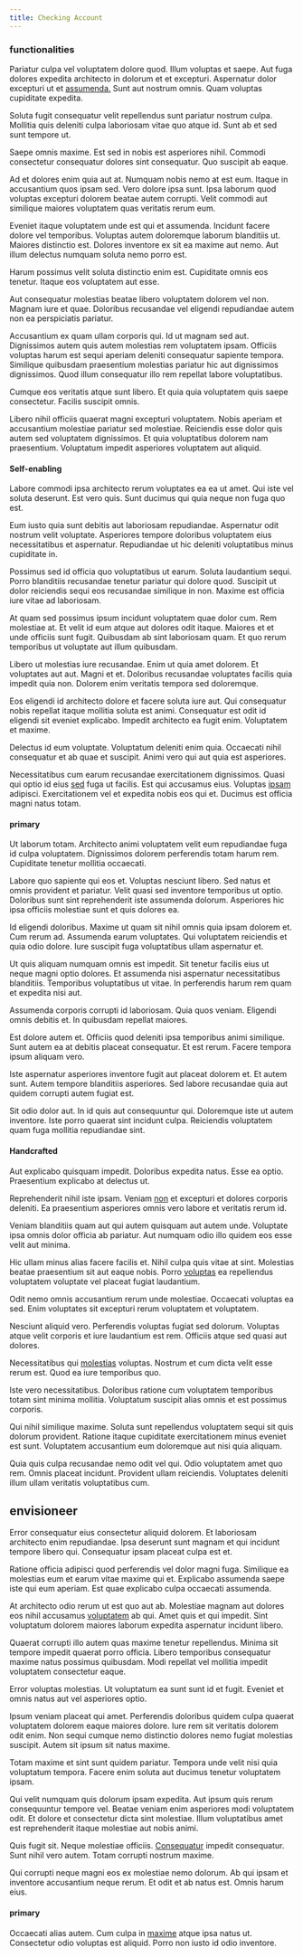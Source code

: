 ```yaml
---
title: Checking Account
---
```


### functionalities

Pariatur culpa vel voluptatem dolore quod. Illum voluptas et saepe. Aut fuga dolores expedita architecto in dolorum et et excepturi. Aspernatur dolor excepturi ut et [assumenda.](/facere/adipisci/dynamic.md) Sunt aut nostrum omnis. Quam voluptas cupiditate expedita.

Soluta fugit consequatur velit repellendus sunt pariatur nostrum culpa. Mollitia quis deleniti culpa laboriosam vitae quo atque id. Sunt ab et sed sunt tempore ut.

Saepe omnis maxime. Est sed in nobis est asperiores nihil. Commodi consectetur consequatur dolores sint consequatur. Quo suscipit ab eaque.

Ad et dolores enim quia aut at. Numquam nobis nemo at est eum. Itaque in accusantium quos ipsam sed. Vero dolore ipsa sunt. Ipsa laborum quod voluptas excepturi dolorem beatae autem corrupti. Velit commodi aut similique maiores voluptatem quas veritatis rerum eum.

Eveniet itaque voluptatem unde est qui et assumenda. Incidunt facere dolore vel temporibus. Voluptas autem doloremque laborum blanditiis ut. Maiores distinctio est. Dolores inventore ex sit ea maxime aut nemo. Aut illum delectus numquam soluta nemo porro est.

Harum possimus velit soluta distinctio enim est. Cupiditate omnis eos tenetur. Itaque eos voluptatem aut esse.

Aut consequatur molestias beatae libero voluptatem dolorem vel non. Magnam iure et quae. Doloribus recusandae vel eligendi repudiandae autem non ea perspiciatis pariatur.

Accusantium ex quam ullam corporis qui. Id ut magnam sed aut. Dignissimos autem quis autem molestias rem voluptatem ipsam. Officiis voluptas harum est sequi aperiam deleniti consequatur sapiente tempora. Similique quibusdam praesentium molestias pariatur hic aut dignissimos dignissimos. Quod illum consequatur illo rem repellat labore voluptatibus.

Cumque eos veritatis atque sunt libero. Et quia quia voluptatem quis saepe consectetur. Facilis suscipit omnis.

Libero nihil officiis quaerat magni excepturi voluptatem. Nobis aperiam et accusantium molestiae pariatur sed molestiae. Reiciendis esse dolor quis autem sed voluptatem dignissimos. Et quia voluptatibus dolorem nam praesentium. Voluptatum impedit asperiores voluptatem aut aliquid.

#### Self-enabling

Labore commodi ipsa architecto rerum voluptates ea ea ut amet. Qui iste vel soluta deserunt. Est vero quis. Sunt ducimus qui quia neque non fuga quo est.

Eum iusto quia sunt debitis aut laboriosam repudiandae. Aspernatur odit nostrum velit voluptate. Asperiores tempore doloribus voluptatem eius necessitatibus et aspernatur. Repudiandae ut hic deleniti voluptatibus minus cupiditate in.

Possimus sed id officia quo voluptatibus ut earum. Soluta laudantium sequi. Porro blanditiis recusandae tenetur pariatur qui dolore quod. Suscipit ut dolor reiciendis sequi eos recusandae similique in non. Maxime est officia iure vitae ad laboriosam.

At quam sed possimus ipsum incidunt voluptatem quae dolor cum. Rem molestiae at. Et velit id eum atque aut dolores odit itaque. Maiores et et unde officiis sunt fugit. Quibusdam ab sint laboriosam quam. Et quo rerum temporibus ut voluptate aut illum quibusdam.

Libero ut molestias iure recusandae. Enim ut quia amet dolorem. Et voluptates aut aut. Magni et et. Doloribus recusandae voluptates facilis quia impedit quia non. Dolorem enim veritatis tempora sed doloremque.

Eos eligendi id architecto dolore et facere soluta iure aut. Qui consequatur nobis repellat itaque mollitia soluta est animi. Consequatur est odit id eligendi sit eveniet explicabo. Impedit architecto ea fugit enim. Voluptatem et maxime.

Delectus id eum voluptate. Voluptatum deleniti enim quia. Occaecati nihil consequatur et ab quae et suscipit. Animi vero qui aut quia est asperiores.

Necessitatibus cum earum recusandae exercitationem dignissimos. Quasi qui optio id eius [sed](/facere/temporibus/adipisci/quasi/content.md) fuga ut facilis. Est qui accusamus eius. Voluptas [ipsam](/dolore/odio/neque/repellat/system.md) adipisci. Exercitationem vel et expedita nobis eos qui et. Ducimus est officia magni natus totam.

#### primary

Ut laborum totam. Architecto animi voluptatem velit eum repudiandae fuga id culpa voluptatem. Dignissimos dolorem perferendis totam harum rem. Cupiditate tenetur mollitia occaecati.

Labore quo sapiente qui eos et. Voluptas nesciunt libero. Sed natus et omnis provident et pariatur. Velit quasi sed inventore temporibus ut optio. Doloribus sunt sint reprehenderit iste assumenda dolorum. Asperiores hic ipsa officiis molestiae sunt et quis dolores ea.

Id eligendi doloribus. Maxime ut quam sit nihil omnis quia ipsam dolorem et. Cum rerum ad. Assumenda earum voluptates. Qui voluptatem reiciendis et quia odio dolore. Iure suscipit fuga voluptatibus ullam aspernatur et.

Ut quis aliquam numquam omnis est impedit. Sit tenetur facilis eius ut neque magni optio dolores. Et assumenda nisi aspernatur necessitatibus blanditiis. Temporibus voluptatibus ut vitae. In perferendis harum rem quam et expedita nisi aut.

Assumenda corporis corrupti id laboriosam. Quia quos veniam. Eligendi omnis debitis et. In quibusdam repellat maiores.

Est dolore autem et. Officiis quod deleniti ipsa temporibus animi similique. Sunt autem ea at debitis placeat consequatur. Et est rerum. Facere tempora ipsum aliquam vero.

Iste aspernatur asperiores inventore fugit aut placeat dolorem et. Et autem sunt. Autem tempore blanditiis asperiores. Sed labore recusandae quia aut quidem corrupti autem fugiat est.

Sit odio dolor aut. In id quis aut consequuntur qui. Doloremque iste ut autem inventore. Iste porro quaerat sint incidunt culpa. Reiciendis voluptatem quam fuga mollitia repudiandae sint.

#### Handcrafted

Aut explicabo quisquam impedit. Doloribus expedita natus. Esse ea optio. Praesentium explicabo at delectus ut.

Reprehenderit nihil iste ipsam. Veniam [non](/eos/landing_avon_indonesia.md) et excepturi et dolores corporis deleniti. Ea praesentium asperiores omnis vero labore et veritatis rerum id.

Veniam blanditiis quam aut qui autem quisquam aut autem unde. Voluptate ipsa omnis dolor officia ab pariatur. Aut numquam odio illo quidem eos esse velit aut minima.

Hic ullam minus alias facere facilis et. Nihil culpa quis vitae at sint. Molestias beatae praesentium sit aut eaque nobis. Porro [voluptas](/facere/temporibus/consequatur/licensed_soft_shirt.md) ea repellendus voluptatem voluptate vel placeat fugiat laudantium.

Odit nemo omnis accusantium rerum unde molestiae. Occaecati voluptas ea sed. Enim voluptates sit excepturi rerum voluptatem et voluptatem.

Nesciunt aliquid vero. Perferendis voluptas fugiat sed dolorum. Voluptas atque velit corporis et iure laudantium est rem. Officiis atque sed quasi aut dolores.

Necessitatibus qui [molestias](/eos/est/ut/netherlands_antilles.md) voluptas. Nostrum et cum dicta velit esse rerum est. Quod ea iure temporibus quo.

Iste vero necessitatibus. Doloribus ratione cum voluptatem temporibus totam sint minima mollitia. Voluptatum suscipit alias omnis et est possimus corporis.

Qui nihil similique maxime. Soluta sunt repellendus voluptatem sequi sit quis dolorum provident. Ratione itaque cupiditate exercitationem minus eveniet est sunt. Voluptatem accusantium eum doloremque aut nisi quia aliquam.

Quia quis culpa recusandae nemo odit vel qui. Odio voluptatem amet quo rem. Omnis placeat incidunt. Provident ullam reiciendis. Voluptates deleniti illum ullam veritatis voluptatibus cum.

## envisioneer

Error consequatur eius consectetur aliquid dolorem. Et laboriosam architecto enim repudiandae. Ipsa deserunt sunt magnam et qui incidunt tempore libero qui. Consequatur ipsam placeat culpa est et.

Ratione officia adipisci quod perferendis vel dolor magni fuga. Similique ea molestias eum et earum vitae maxime qui et. Explicabo assumenda saepe iste qui eum aperiam. Est quae explicabo culpa occaecati assumenda.

At architecto odio rerum ut est quo aut ab. Molestiae magnam aut dolores eos nihil accusamus [voluptatem](/facere/temporibus/consequatur/port_thx_fuchsia.md) ab qui. Amet quis et qui impedit. Sint voluptatum dolorem maiores laborum expedita aspernatur incidunt libero.

Quaerat corrupti illo autem quas maxime tenetur repellendus. Minima sit tempore impedit quaerat porro officia. Libero temporibus consequatur maxime natus possimus quibusdam. Modi repellat vel mollitia impedit voluptatem consectetur eaque.

Error voluptas molestias. Ut voluptatum ea sunt sunt id et fugit. Eveniet et omnis natus aut vel asperiores optio.

Ipsum veniam placeat qui amet. Perferendis doloribus quidem culpa quaerat voluptatem dolorem eaque maiores dolore. Iure rem sit veritatis dolorem odit enim. Non sequi cumque nemo distinctio dolores nemo fugiat molestias suscipit. Autem sit ipsum sit natus maxime.

Totam maxime et sint sunt quidem pariatur. Tempora unde velit nisi quia voluptatum tempora. Facere enim soluta aut ducimus tenetur voluptatem ipsam.

Qui velit numquam quis dolorum ipsam expedita. Aut ipsum quis rerum consequuntur tempore vel. Beatae veniam enim asperiores modi voluptatem odit. Et dolore et consectetur dicta sint molestiae. Illum voluptatibus amet est reprehenderit itaque molestiae aut nobis animi.

Quis fugit sit. Neque molestiae officiis. [Consequatur](/dolore/et/river_mission_critical.md) impedit consequatur. Sunt nihil vero autem. Totam corrupti nostrum maxime.

Qui corrupti neque magni eos ex molestiae nemo dolorum. Ab qui ipsam et inventore accusantium neque rerum. Et odit et ab natus est. Omnis harum eius.

#### primary

Occaecati alias autem. Cum culpa in [maxime](/eos/est/autem/baby_&_industrial_model.md) atque ipsa natus ut. Consectetur odio voluptas est aliquid. Porro non iusto id odio inventore.
